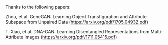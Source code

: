 Thanks to the following papers:

Zhou, et al. GeneGAN: Learning Object Transfiguration and Attribute Subspace from Unpaired Data (https://arxiv.org/pdf/1705.04932.pdf)

T. Xiao, et al.  DNA-GAN: Learning Disentangled Representations from Multi-Attribute Images (https://arxiv.org/pdf/1711.05415.pdf)
